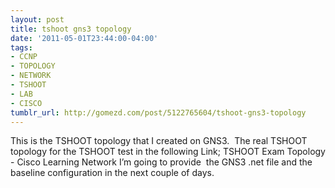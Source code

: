 ```yaml
---
layout: post
title: tshoot gns3 topology
date: '2011-05-01T23:44:00-04:00'
tags:
- CCNP
- TOPOLOGY
- NETWORK
- TSHOOT
- LAB
- CISCO
tumblr_url: http://gomezd.com/post/5122765604/tshoot-gns3-topology
---
```

This is the TSHOOT topology that I created on GNS3.  The real TSHOOT topology for the TSHOOT test in the following Link; TSHOOT Exam Topology - Cisco  Learning Network I’m going to provide  the GNS3 .net file and the baseline configuration in the next couple of days. 

